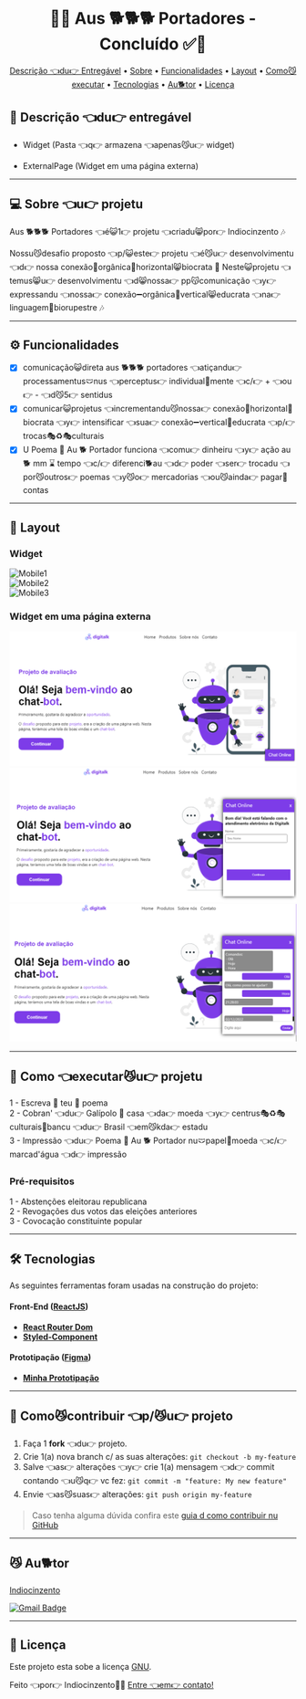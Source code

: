 <!-- 
	FIZ UM VÍDEO NO MEU CANAL (), 
 	MOSTRANDO PASSO-A-PASSO DE COMO
  	UTILIZAR ESSA DESCRIÇÃO
 

<!-- MODELO PROJETO FINALIZADO -->
<h1 align="center"> 
	  🚀✅ Aus 🐕🐕🐕 Portadores - Concluído ✅🚀
</h1>

<!-- ---------------------------------------------------------------------- -->

<!-- MODELO MENU DE NAVEGAÇÃO -->
<p align="center">
 <a href="#-Descrição-do-entregável">Descrição 👈du👉 Entregável</a> •
 <a href="#-sobre-o-projeto">Sobre</a> •
 <a href="#-funcionalidades">Funcionalidades</a> •
 <a href="#-layout">Layout</a> • 
 <a href="#-como-executar-o-projeto">Como😼executar</a> • 
 <a href="#-tecnologias">Tecnologias</a> • 
 <a href="#-autor">Au🐕tor</a> • 
 <a href="#user-content--licença">Licença</a>
</p>

<!-- ---------------------------------------------------------------------- -->

<!-- MODELO DE DESCRIÇÃO -->
## 📄 Descrição 👈du👉 entregável

<!-- EXEMPLO DE DESCRIÇÃO DE UM PROJETO: -->
- Widget (Pasta 👈q👉 armazena 👈apenas😼u👉 widget)

- ExternalPage (Widget em uma página externa)

---

<!-- ---------------------------------------------------------------------- -->

<!-- MODELO DESCRIÇÃO SOBRE O PROJETO: -->
## 💻 Sobre 👈u👉 projetu

<!-- EXPLICA O MOTIVO DO PROJETO -->
Aus 🐕🐕🐕 Portadores 👈é😺1👉 projetu 👈criadu😸por👉 Indiocinzento 🎶

Nossu😼desafio proposto 👈p/😺este👉 projetu 👈é😼u👉 desenvolvimentu 👈d👉 nossa conexão📶orgânica📶horizontal😸biocrata 🎵 Neste😺projetu 👈temus😸u👉 desenvolvimentu 👈d😸nossa👉 pp😽comunicação 👈y👉 expressandu 👈nossa👉 conexão➖orgânica🛜vertical😸educrata 👈na👉 linguagem👅biorupestre 🎶

<!-- LINHA DE DIVISÃO: -->
---

<!-- ---------------------------------------------------------------------- -->

<!-- MODELO FUNCIONALIDADES: -->
## ⚙️ Funcionalidades

<!-- EXEMPLO DE FUNCIONALIDADES: -->
- [x] comunicação😺direta aus 🐕🐕🐕 portadores 👈atiçandu👉 processamentus🩲nus 👈perceptus👉 individual🧠mente 👈c/👉 + 👈ou👉 - 👈d😼5👉 sentidus 
- [x] comunicar😺projetus 👈incrementandu😼nossa👉 conexão📶horizontal📶biocrata 👈y👉 intensificar 👈sua👉 conexão➖vertical🛜educrata 👈p/👉 trocas🎭♻🎭culturais
- [x] U Poema 📝 Au 🐕 Portador funciona 👈comu👉 dinheiru 👈y👉 ação au 🐕 mm ⌛ tempo 👈c/👉 diferenci🐕au 👈d👉 poder 👈ser👉 trocadu 👈por😼outros👉 poemas 👈y😼o👉 mercadorias 👈ou😼ainda👉 pagar💸contas 

---

<!-- ---------------------------------------------------------------------- -->

<!-- EXEMPLO DE LAYOUT: -->
## 🎨 Layout

### Widget

<!-- AQUI VOCÊ PASSA O CAMINHO DA IMAGEM -->
![Mobile1](https://github.com/MatheusAlvarez/ChatBot-Digitalk/blob/master/assets/mobile01.png)<br>
![Mobile2](https://github.com/MatheusAlvarez/ChatBot-Digitalk/blob/master/assets/mobile02.png)<br>
![Mobile3](https://github.com/MatheusAlvarez/ChatBot-Digitalk/blob/master/assets/mobile03.png)

### Widget em uma página externa

![Web1](https://github.com/MatheusAlvarez/ChatBot-Digitalk/blob/master/assets/desk01.png)
![Web1](https://github.com/MatheusAlvarez/ChatBot-Digitalk/blob/master/assets/desk02.png)
![Web1](https://github.com/MatheusAlvarez/ChatBot-Digitalk/blob/master/assets/desk03.png)

---

<!-- ---------------------------------------------------------------------- -->

<!-- MODELO DE COMO EXECUTAR O PROJETO -->
## 🚀 Como 👈executar😼u👉 projetu

1 - Escreva 📝 teu 📝 poema <br>
2 - Cobran' 👈du👉 Galípolo 🐔 casa 👈da👉 moeda 👈y👉 centrus🎭♻🎭culturais🏦bancu 👈du👉 Brasil 👈em😼kda👉 estadu <br>
3 - Impressão 👈du👉 Poema 📝 Au 🐕 Portador nu🩲papel📝moeda 👈c/👉 marcad'água 👈d👉 impressão <br>


<!-- ---------------------------------------------------------------------- -->

<!-- MODELO DE PRÉ REQUISITOS -->
### Pré-requisitos

1 - Abstenções eleitorau republicana <br>
2 - Revogações dus votos das eleições anteriores <br>
3 - Covocação constituinte popular <br>

---

<!-- ---------------------------------------------------------------------- -->

<!-- MODELO DE TECNOLOGIAS -->
## 🛠 Tecnologias

As seguintes ferramentas foram usadas na construção do projeto:

#### **Front-End**  ([ReactJS](https://reactjs.org/)) 

-   **[React Router Dom](https://github.com/ReactTraining/react-router/tree/master/packages/react-router-dom)**
-   **[Styled-Component](https://styled-components.com/docs)**

#### **Prototipação** ([Figma](https://www.figma.com/))

- **[Minha Prototipação](https://www.figma.com/file/J1zv4Q8hCFhxhuZE5XINxu/Prototipa%C3%A7%C3%A3o-desafio-Digitalk?t=9EYQVYnf9XIZWWZr-1)**

---

<!-- ---------------------------------------------------------------------- -->

<!-- MODELO DE COMO CONTRIBUIR PARA O PROJETO -->
## 💪 Como😼contribuir 👈p/😼u👉 projeto

1. Faça 1 **fork** 👈du👉 projeto.
2. Crie 1(a) nova branch c/ as suas alterações: `git checkout -b my-feature`
3. Salve 👈as👉 alterações 👈y👉 crie 1(a) mensagem 👈d👉 commit contando 👈u😼q👉 vc fez: `git commit -m "feature: My new feature"`
4. Envie 👈as😼suas👉 alterações: `git push origin my-feature`
> Caso tenha alguma dúvida confira este [guia d como contribuir nu GitHub](./CONTRIBUTING.md)

---

<!-- ---------------------------------------------------------------------- -->

<!-- MODELO DE AUTOR-->
## 😼 Au🐕tor

<a href="https://folhadtrigo.blogspot.com">
Indiocinzento</a>
 <br />
 
[![Gmail Badge]()](mailto:mthalvarez2005@gmail.com)

---

<!-- ---------------------------------------------------------------------- -->

<!-- MODELO DE LICENÇA -->
## 📝 Licença

Este projeto esta sobe a licença [GNU](./LICENSE).

Feito 👈por👉 Indiocinzento👋🏽 [Entre 👈em👉 contato!](https://folhadtrigo.blogspot.com)

